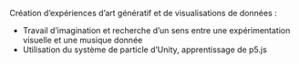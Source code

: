 Création d’expériences d’art génératif et de visualisations de données :

- Travail d’imagination et recherche d’un sens entre une expérimentation visuelle et une musique donnée
- Utilisation du système de particle d’Unity, apprentissage de p5.js
